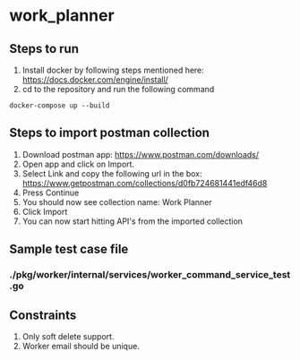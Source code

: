 # work_planner

## Steps to run
1. Install docker by following steps mentioned here: https://docs.docker.com/engine/install/
2. cd to the repository and run the following command

```
docker-compose up --build
```

## Steps to import postman collection
1. Download postman app: https://www.postman.com/downloads/
2. Open app and click on Import.
3. Select Link and copy the following url in the box: https://www.getpostman.com/collections/d0fb724681441edf46d8
4. Press Continue
5. You should now see collection name: Work Planner
6. Click Import
7. You can now start hitting API's from the imported collection

## Sample test case file
### ./pkg/worker/internal/services/worker_command_service_test.go

## Constraints
1. Only soft delete support.
2. Worker email should be unique.

